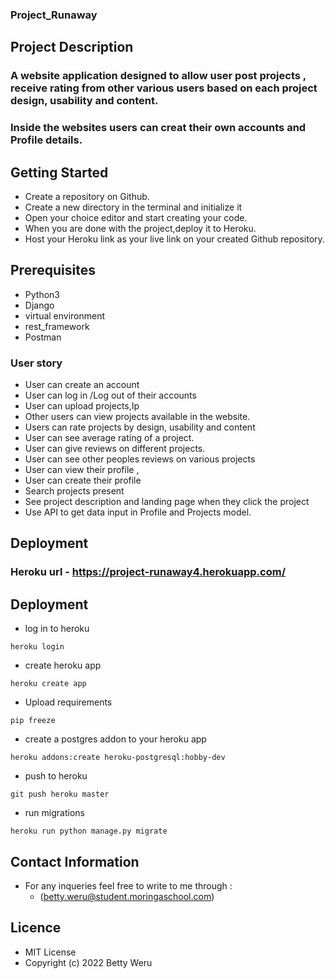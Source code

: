 
### Project_Runaway

## Project Description

### A website application designed to allow user post projects , receive rating from other various users based on each project design, usability and content.
### Inside the websites users can creat their own accounts and Profile details.

## Getting Started

- Create a repository on Github.
- Create a new directory in the terminal and initialize it
- Open your choice editor and start creating your code.
- When you are done with the project,deploy it to Heroku.
- Host your Heroku link as your live link on your created Github repository.



## Prerequisites

- Python3
- Django
- virtual environment
- rest_framework
- Postman

### User story
- User can create an account
- User can log in /Log out of their accounts
- User can upload projects,Ip
- Other users can view projects available in the website.
- Users can rate projects by design, usability and  content
- User can see average rating of a project.
- User can give reviews on different projects.
- User can see other peoples reviews on various projects
- User can view their profile ,
- User can create their profile 
- Search projects present
- See project description and landing page  when they click the project 
- Use API to get data input in  Profile and Projects model.


## Deployment
### Heroku url  - https://project-runaway4.herokuapp.com/


## Deployment
- log in to heroku
```
heroku login
```
- create heroku app
```
heroku create app
```
- Upload requirements
```
pip freeze
```
- create a postgres addon to your heroku app
```
heroku addons:create heroku-postgresql:hobby-dev
```
- push to heroku

```
git push heroku master
```
- run migrations
```
heroku run python manage.py migrate
```
## Contact Information
- For any inqueries feel free to write to me through :
  - (betty.weru@student.moringaschool.com)

## Licence
- MIT License
- Copyright (c) 2022 Betty Weru
